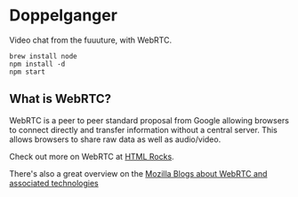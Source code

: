 # Doppelganger

Video chat from the fuuuture, with WebRTC.

```setup
brew install node
npm install -d
npm start
```

## What is WebRTC?

WebRTC is a peer to peer standard proposal from Google allowing
browsers to connect directly and transfer information without a
central server. This allows browsers to share raw data as well as
audio/video.

Check out more on WebRTC at [HTML Rocks](http://www.html5rocks.com/en/tutorials/webrtc/basics/).

There's also a great overview on the
[Mozilla Blogs about WebRTC and associated technologies](https://hacks.mozilla.org/2013/07/webrtc-and-the-ocean-of-acronyms/)
